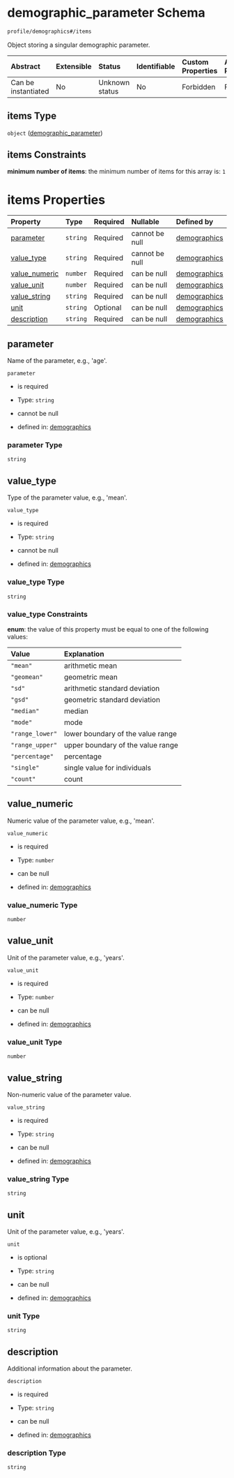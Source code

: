 # demographic\_parameter Schema

```txt
profile/demographics#/items
```

Object storing a singular demographic parameter.

| Abstract            | Extensible | Status         | Identifiable | Custom Properties | Additional Properties | Access Restrictions | Defined In                                                                              |
| :------------------ | :--------- | :------------- | :----------- | :---------------- | :-------------------- | :------------------ | :-------------------------------------------------------------------------------------- |
| Can be instantiated | No         | Unknown status | No           | Forbidden         | Forbidden             | none                | [demographics.schema.json\*](../../out/demographics.schema.json "open original schema") |

## items Type

`object` ([demographic\_parameter](demographics-demographic_parameter.md))

## items Constraints

**minimum number of items**: the minimum number of items for this array is: `1`

# items Properties

| Property                         | Type     | Required | Nullable       | Defined by                                                                                                                            |
| :------------------------------- | :------- | :------- | :------------- | :------------------------------------------------------------------------------------------------------------------------------------ |
| [parameter](#parameter)          | `string` | Required | cannot be null | [demographics](demographics-demographic_parameter-properties-parameter.md "profile/demographics#/items/properties/parameter")         |
| [value\_type](#value_type)       | `string` | Required | cannot be null | [demographics](demographics-demographic_parameter-properties-value_type.md "profile/demographics#/items/properties/value_type")       |
| [value\_numeric](#value_numeric) | `number` | Required | can be null    | [demographics](demographics-demographic_parameter-properties-value_numeric.md "profile/demographics#/items/properties/value_numeric") |
| [value\_unit](#value_unit)       | `number` | Required | can be null    | [demographics](demographics-demographic_parameter-properties-value_unit.md "profile/demographics#/items/properties/value_unit")       |
| [value\_string](#value_string)   | `string` | Required | can be null    | [demographics](demographics-demographic_parameter-properties-value_string.md "profile/demographics#/items/properties/value_string")   |
| [unit](#unit)                    | `string` | Optional | can be null    | [demographics](demographics-demographic_parameter-properties-unit.md "profile/demographics#/items/properties/unit")                   |
| [description](#description)      | `string` | Required | can be null    | [demographics](demographics-demographic_parameter-properties-description.md "profile/demographics#/items/properties/description")     |

## parameter

Name of the parameter, e.g., 'age'.

`parameter`

*   is required

*   Type: `string`

*   cannot be null

*   defined in: [demographics](demographics-demographic_parameter-properties-parameter.md "profile/demographics#/items/properties/parameter")

### parameter Type

`string`

## value\_type

Type of the parameter value, e.g., 'mean'.

`value_type`

*   is required

*   Type: `string`

*   cannot be null

*   defined in: [demographics](demographics-demographic_parameter-properties-value_type.md "profile/demographics#/items/properties/value_type")

### value\_type Type

`string`

### value\_type Constraints

**enum**: the value of this property must be equal to one of the following values:

| Value           | Explanation                       |
| :-------------- | :-------------------------------- |
| `"mean"`        | arithmetic mean                   |
| `"geomean"`     | geometric mean                    |
| `"sd"`          | arithmetic standard deviation     |
| `"gsd"`         | geometric standard deviation      |
| `"median"`      | median                            |
| `"mode"`        | mode                              |
| `"range_lower"` | lower boundary of the value range |
| `"range_upper"` | upper boundary of the value range |
| `"percentage"`  | percentage                        |
| `"single"`      | single value for individuals      |
| `"count"`       | count                             |

## value\_numeric

Numeric value of the parameter value, e.g., 'mean'.

`value_numeric`

*   is required

*   Type: `number`

*   can be null

*   defined in: [demographics](demographics-demographic_parameter-properties-value_numeric.md "profile/demographics#/items/properties/value_numeric")

### value\_numeric Type

`number`

## value\_unit

Unit of the parameter value, e.g., 'years'.

`value_unit`

*   is required

*   Type: `number`

*   can be null

*   defined in: [demographics](demographics-demographic_parameter-properties-value_unit.md "profile/demographics#/items/properties/value_unit")

### value\_unit Type

`number`

## value\_string

Non-numeric value of the parameter value.

`value_string`

*   is required

*   Type: `string`

*   can be null

*   defined in: [demographics](demographics-demographic_parameter-properties-value_string.md "profile/demographics#/items/properties/value_string")

### value\_string Type

`string`

## unit

Unit of the parameter value, e.g., 'years'.

`unit`

*   is optional

*   Type: `string`

*   can be null

*   defined in: [demographics](demographics-demographic_parameter-properties-unit.md "profile/demographics#/items/properties/unit")

### unit Type

`string`

## description

Additional information about the parameter.

`description`

*   is required

*   Type: `string`

*   can be null

*   defined in: [demographics](demographics-demographic_parameter-properties-description.md "profile/demographics#/items/properties/description")

### description Type

`string`
